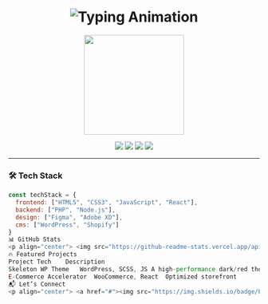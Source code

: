 <h1 align="center">
  <img src="https://readme-typing-svg.herokuapp.com?font=Fira+Code&weight=600&size=30&duration=3000&pause=1000&color=FF0000&center=true&vCenter=true&width=500&lines=💀+Yalda+Khoshpey;⚡+Front-End+Dev;🎨+WordPress+Artist" alt="Typing Animation">
</h1>

<p align="center">
  <img src="https://media.giphy.com/media/v1.Y2lkPTc5MGI3NjExbWx1d2h6dGJ6dXZxY3R1dGJ6eGZ1bmR1dGZ1YiZlcD12MV9pbnRlcm5hbF9naWZfYnlfaWQmY3Q9Zw/l0HU7YKikP3Yh9uGc/giphy.gif" width="200">
</p>

<p align="center">
  <img src="https://img.shields.io/badge/WordPress-FF0000?style=for-the-badge&logo=wordpress&logoColor=white">
  <img src="https://img.shields.io/badge/JavaScript-FF0000?style=for-the-badge&logo=javascript&logoColor=white">
  <img src="https://img.shields.io/badge/React-FF0000?style=for-the-badge&logo=react&logoColor=white">
  <img src="https://img.shields.io/badge/PHP-FF0000?style=for-the-badge&logo=php&logoColor=white">
</p>

---

### **🛠 Tech Stack**  
```javascript
const techStack = {
  frontend: ["HTML5", "CSS3", "JavaScript", "React"],
  backend: ["PHP", "Node.js"],
  design: ["Figma", "Adobe XD"],
  cms: ["WordPress", "Shopify"]
}
📊 GitHub Stats
<p align="center"> <img src="https://github-readme-stats.vercel.app/api?username=YALDAKHOSHPEY&show_icons=true&theme=dark&bg_color=0d1117&title_color=FF0000&icon_color=FF0000&text_color=FFF" width="45%"> <img src="https://github-readme-streak-stats.herokuapp.com?user=YALDAKHOSHPEY&theme=dark&background=0d1117&stroke=FF0000&ring=FF0000&fire=FF0000" width="45%"> </p>
🔥 Featured Projects
Project	Tech	Description
Skeleton WP Theme	WordPress, SCSS, JS	A high-performance dark/red theme
E-Commerce Accelerator	WooCommerce, React	Optimized storefront
📬 Let’s Connect
<p align="center"> <a href="#"><img src="https://img.shields.io/badge/Portfolio-FF0000?style=for-the-badge&logo=firefox&logoColor=white"></a> <a href="#"><img src="https://img.shields.io/badge/LinkedIn-FF0000?style=for-the-badge&logo=linkedin&logoColor=white"></a> <a href="#"><img src="https://img.shields.io/badge/Telegram-FF0000?style=for-the-badge&logo=telegram&logoColor=white"></a> </p>```
